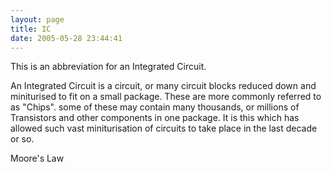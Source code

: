 ```yaml
---
layout: page
title: IC
date: 2005-05-28 23:44:41
---
```

<p>This is an abbreviation for an Integrated Circuit.
</p>
<p>An Integrated Circuit is a circuit, or many circuit blocks reduced down and miniturised to fit on a small package. These are more commonly referred to as "Chips". some of these may contain many thousands, or millions of Transistors and other components in one package. It is this which has allowed such vast miniturisation of circuits to take place in the last decade or so.
</p>
<p>Moore's Law
</p>
